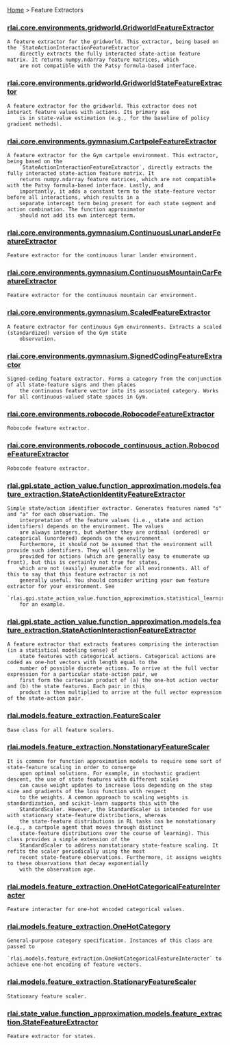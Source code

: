 [Home](index.md) > Feature Extractors
### [rlai.core.environments.gridworld.GridworldFeatureExtractor](https://github.com/MatthewGerber/rlai/tree/master/src/rlai/core/environments/gridworld.py#L201)
```
A feature extractor for the gridworld. This extractor, being based on the `StateActionInteractionFeatureExtractor`,
    directly extracts the fully interacted state-action feature matrix. It returns numpy.ndarray feature matrices, which
    are not compatible with the Patsy formula-based interface.
```
### [rlai.core.environments.gridworld.GridworldStateFeatureExtractor](https://github.com/MatthewGerber/rlai/tree/master/src/rlai/core/environments/gridworld.py#L341)
```
A feature extractor for the gridworld. This extractor does not interact feature values with actions. Its primary use
    is in state-value estimation (e.g., for the baseline of policy gradient methods).
```
### [rlai.core.environments.gymnasium.CartpoleFeatureExtractor](https://github.com/MatthewGerber/rlai/tree/master/src/rlai/core/environments/gymnasium.py#L915)
```
A feature extractor for the Gym cartpole environment. This extractor, being based on the
    `StateActionInteractionFeatureExtractor`, directly extracts the fully interacted state-action feature matrix. It
    returns numpy.ndarray feature matrices, which are not compatible with the Patsy formula-based interface. Lastly, and
    importantly, it adds a constant term to the state-feature vector before all interactions, which results in a
    separate intercept term being present for each state segment and action combination. The function approximator
    should not add its own intercept term.
```
### [rlai.core.environments.gymnasium.ContinuousLunarLanderFeatureExtractor](https://github.com/MatthewGerber/rlai/tree/master/src/rlai/core/environments/gymnasium.py#L1456)
```
Feature extractor for the continuous lunar lander environment.
```
### [rlai.core.environments.gymnasium.ContinuousMountainCarFeatureExtractor](https://github.com/MatthewGerber/rlai/tree/master/src/rlai/core/environments/gymnasium.py#L1232)
```
Feature extractor for the continuous mountain car environment.
```
### [rlai.core.environments.gymnasium.ScaledFeatureExtractor](https://github.com/MatthewGerber/rlai/tree/master/src/rlai/core/environments/gymnasium.py#L701)
```
A feature extractor for continuous Gym environments. Extracts a scaled (standardized) version of the Gym state
    observation.
```
### [rlai.core.environments.gymnasium.SignedCodingFeatureExtractor](https://github.com/MatthewGerber/rlai/tree/master/src/rlai/core/environments/gymnasium.py#L783)
```
Signed-coding feature extractor. Forms a category from the conjunction of all state-feature signs and then places
    the continuous feature vector into its associated category. Works for all continuous-valued state spaces in Gym.
```
### [rlai.core.environments.robocode.RobocodeFeatureExtractor](https://github.com/MatthewGerber/rlai/tree/master/src/rlai/core/environments/robocode.py#L596)
```
Robocode feature extractor.
```
### [rlai.core.environments.robocode_continuous_action.RobocodeFeatureExtractor](https://github.com/MatthewGerber/rlai/tree/master/src/rlai/core/environments/robocode_continuous_action.py#L653)
```
Robocode feature extractor.
```
### [rlai.gpi.state_action_value.function_approximation.models.feature_extraction.StateActionIdentityFeatureExtractor](https://github.com/MatthewGerber/rlai/tree/master/src/rlai/gpi/state_action_value/function_approximation/models/feature_extraction.py#L142)
```
Simple state/action identifier extractor. Generates features named "s" and "a" for each observation. The
    interpretation of the feature values (i.e., state and action identifiers) depends on the environment. The values
    are always integers, but whether they are ordinal (ordered) or categorical (unordered) depends on the environment.
    Furthermore, it should not be assumed that the environment will provide such identifiers. They will generally be
    provided for actions (which are generally easy to enumerate up front), but this is certainly not true for states,
    which are not (easily) enumerable for all environments. All of this to say that this feature extractor is not
    generally useful. You should consider writing your own feature extractor for your environment. See
    `rlai.gpi.state_action_value.function_approximation.statistical_learning.feature_extraction.gridworld.GridworldFeatureExtractor`
    for an example.
```
### [rlai.gpi.state_action_value.function_approximation.models.feature_extraction.StateActionInteractionFeatureExtractor](https://github.com/MatthewGerber/rlai/tree/master/src/rlai/gpi/state_action_value/function_approximation/models/feature_extraction.py#L78)
```
A feature extractor that extracts features comprising the interaction (in a statistical modeling sense) of
    state features with categorical actions. Categorical actions are coded as one-hot vectors with length equal to the
    number of possible discrete actions. To arrive at the full vector expression for a particular state-action pair, we
    first form the cartesian product of (a) the one-hot action vector and (b) the state features. Each pair in this
    product is then multiplied to arrive at the full vector expression of the state-action pair.
```
### [rlai.models.feature_extraction.FeatureScaler](https://github.com/MatthewGerber/rlai/tree/master/src/rlai/models/feature_extraction.py#L88)
```
Base class for all feature scalers.
```
### [rlai.models.feature_extraction.NonstationaryFeatureScaler](https://github.com/MatthewGerber/rlai/tree/master/src/rlai/models/feature_extraction.py#L184)
```
It is common for function approximation models to require some sort of state-feature scaling in order to converge
    upon optimal solutions. For example, in stochastic gradient descent, the use of state features with different scales
    can cause weight updates to increase loss depending on the step size and gradients of the loss function with respect
    to the weights. A common approach to scaling weights is standardization, and scikit-learn supports this with the
    StandardScaler. However, the StandardScaler is intended for use with stationary state-feature distributions, whereas
    the state-feature distributions in RL tasks can be nonstationary (e.g., a cartpole agent that moves through distinct
    state-feature distributions over the course of learning). This class provides a simple extension of the
    StandardScaler to address nonstationary state-feature scaling. It refits the scaler periodically using the most
    recent state-feature observations. Furthermore, it assigns weights to these observations that decay exponentially
    with the observation age.
```
### [rlai.models.feature_extraction.OneHotCategoricalFeatureInteracter](https://github.com/MatthewGerber/rlai/tree/master/src/rlai/models/feature_extraction.py#L309)
```
Feature interacter for one-hot encoded categorical values.
```
### [rlai.models.feature_extraction.OneHotCategory](https://github.com/MatthewGerber/rlai/tree/master/src/rlai/models/feature_extraction.py#L360)
```
General-purpose category specification. Instances of this class are passed to
    `rlai.models.feature_extraction.OneHotCategoricalFeatureInteracter` to achieve one-hot encoding of feature vectors.
```
### [rlai.models.feature_extraction.StationaryFeatureScaler](https://github.com/MatthewGerber/rlai/tree/master/src/rlai/models/feature_extraction.py#L121)
```
Stationary feature scaler.
```
### [rlai.state_value.function_approximation.models.feature_extraction.StateFeatureExtractor](https://github.com/MatthewGerber/rlai/tree/master/src/rlai/state_value/function_approximation/models/feature_extraction.py#L13)
```
Feature extractor for states.
```
